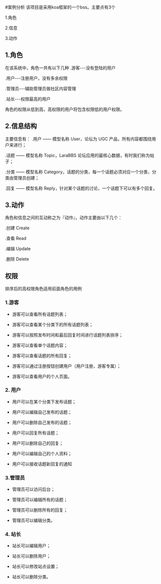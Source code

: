#案例分析
该项目是采用koa框架的一个bss。主要点有3个 

1.角色 

2.信息 

3.动作
## 1.角色
在该系统中，角色一共有以下几种
.游客---没有登陆的用户

.用户---注册用户，没有多余权限

.管理员---辅助管理员做社区内容管理

.站长---权限最高的用户

角色的权限从低到高，高权限的用户将包含权限低的用户权限。

## 2.信息结构
主要信息有：
.用户 —— 模型名称 User，论坛为 UGC 产品，所有内容都围绕用户来进行；

.话题 —— 模型名称 Topic，LaraBBS 论坛应用的最核心数据，有时我们称为帖子；

.分类 —— 模型名称 Category，话题的分类，每一个话题必须对应一个分类，分类由管理员创建；

.回复 —— 模型名称 Reply，针对某个话题的讨论，一个话题下可以有多个回复。

## 3.动作
角色和信息之间的互动称之为『动作』，动作主要由以下几个：

.创建 Create

.查看 Read

.编辑 Update

.删除 Delete

## 权限
排序后的高权限角色适用前面角色的用例
### 1.游客
- 游客可以查看所有话题列表；

- 游客可以查看某个分类下的所有话题列表；

- 游客可以按照发布时间和最后回复时间进行话题列表排序；

- 游客可以查看单个话题内容；

- 游客可以查看话题的所有回复；

- 游客可以通过注册按钮创建用户（用户注册，游客专属）；

- 游客可以查看用户的个人页面。
### 2. 用户
- 用户可以在某个分类下发布话题；

- 用户可以编辑自己发布的话题；

- 用户可以删除自己发布的话题； 

- 用户可以回复所有话题；

- 用户可以删除自己的回复；

- 用户可以编辑自己的个人资料；

- 用户可以接收话题新回复的通知
### 3.管理员
- 管理员可以访问后台；

- 管理员可以编辑所有的话题；

- 管理员可以删除所有的回复；

- 管理员可以编辑分类。
### 4. 站长
- 站长可以编辑用户；

- 站长可以删除用户；

- 站长可以修改站点设置；

- 站长可以删除分类。


